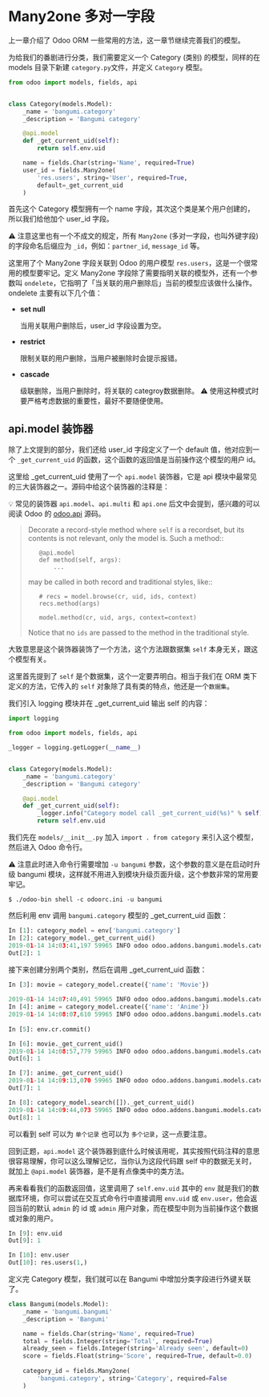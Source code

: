 # Many2one 多对一字段

上一章介绍了 Odoo ORM 一些常用的方法，这一章节继续完善我们的模型。  

为给我们的番剧进行分类，我们需要定义一个 Category (类别) 的模型，同样的在 models 目录下新建 `category.py`文件，并定义 `Category` 模型。  

```python
from odoo import models, fields, api


class Category(models.Model):
    _name = 'bangumi.category'
    _description = 'Bangumi category'

    @api.model
    def _get_current_uid(self):
        return self.env.uid

    name = fields.Char(string='Name', required=True)
    user_id = fields.Many2one(
        'res.users', string='User', required=True,
        default=_get_current_uid
    )
```

首先这个 Category 模型拥有一个 name 字段，其次这个类是某个用户创建的，所以我们给他加个 user_id 字段。  

⚠️ 注意这里也有一个不成文的规定，所有 `Many2one` (多对一字段，也叫外键字段) 的字段命名后缀应为 `_id`，例如：`partner_id`, `message_id` 等。  

这里用了个 Many2one 字段关联到 Odoo 的用户模型 `res.users`，这是一个很常用的模型要牢记。定义 Many2one 字段除了需要指明关联的模型外，还有一个参数叫 `ondelete`，它指明了「当关联的用户删除后」当前的模型应该做什么操作。ondelete 主要有以下几个值：

* **set null**  

    当用关联用户删除后，user_id 字段设置为空。
    
* **restrict**  

    限制关联的用户删除，当用户被删除时会提示报错。

* **cascade**  
    
    级联删除，当用户删除时，将关联的 categroy数据删除。
    ⚠️ 使用这种模式时要严格考虑数据的重要性，最好不要随便使用。

## api.model 装饰器
    
除了上文提到的部分，我们还给 user_id 字段定义了一个 default 值，他对应到一个 `_get_current_uid` 的函数，这个函数的返回值是当前操作这个模型的用户 id。  

这里给 _get_current_uid 使用了一个 `api.model` 装饰器，它是 api 模块中最常见的三大装饰器之一。源码中给这个装饰器的注释是：

💡 常见的装饰器 `api.model`、`api.multi` 和 `api.one` 后文中会提到，感兴趣的可以阅读 Odoo 的 [odoo.api](https://github.com/odoo/odoo/blob/12.0/odoo/api.py) 源码。

> Decorate a record-style method where ``self`` is a recordset, but its
>    contents is not relevant, only the model is. Such a method::
>
>        @api.model
>        def method(self, args):
>            ...
>
>    may be called in both record and traditional styles, like::
>
>        # recs = model.browse(cr, uid, ids, context)
>        recs.method(args)
>
>        model.method(cr, uid, args, context=context)
>
>    Notice that no ``ids`` are passed to the method in the traditional style.

大致意思是这个装饰器装饰了一个方法，这个方法跟数据集 `self` 本身无关，跟这个模型有关。  
  
这里首先提到了 `self` 是个数据集，这个一定要弄明白。相当于我们在 ORM 类下定义的方法，它传入的 `self` 对象除了具有类的特点，他还是一个`数据集`。  

我们引入 logging 模块并在 _get_current_uid 输出 self 的内容：

```python
import logging

from odoo import models, fields, api

_logger = logging.getLogger(__name__)


class Category(models.Model):
    _name = 'bangumi.category'
    _description = 'Bangumi category'

    @api.model
    def _get_current_uid(self):
        _logger.info("Category model call _get_current_uid(%s)" % self)
        return self.env.uid
```

我们先在 `models/__init__.py` 加入 `import . from category` 来引入这个模型，然后进入 Odoo 命令行。  

⚠️ 注意此时进入命令行需要增加 `-u bangumi` 参数，这个参数的意义是在启动时升级 bangumi 模块，这样就不用进入到模块升级页面升级，这个参数非常的常用要牢记。  

```shell
$ ./odoo-bin shell -c odoorc.ini -u bangumi
```  

然后利用 env 调用 `bangumi.category` 模型的 _get_current_uid 函数：  

```python
In [1]: category_model = env['bangumi.category']
In [2]: category_model._get_current_uid()
2019-01-14 14:03:41,197 59965 INFO odoo odoo.addons.bangumi.models.category: Category model call _get_current_uid(bangumi.category()) 
Out[2]: 1
```

接下来创建分别两个类别，然后在调用 _get_current_uid 函数：  

```python
In [3]: movie = category_model.create({'name': 'Movie'})
                     
2019-01-14 14:07:40,491 59965 INFO odoo odoo.addons.bangumi.models.category: Category model call _get_current_uid(bangumi.category())
In [4]: anime = category_model.create({'name': 'Anime'})                         
2019-01-14 14:08:07,610 59965 INFO odoo odoo.addons.bangumi.models.category: Category model call _get_current_uid(bangumi.category())
 
In [5]: env.cr.commit()

In [6]: movie._get_current_uid()
2019-01-14 14:08:57,779 59965 INFO odoo odoo.addons.bangumi.models.category: Category model call _get_current_uid(bangumi.category(1,)) 
Out[6]: 1

In [7]: anime._get_current_uid()                                                 
2019-01-14 14:09:13,070 59965 INFO odoo odoo.addons.bangumi.models.category: Category model call _get_current_uid(bangumi.category(2,)) 
Out[7]: 1

In [8]: category_model.search([])._get_current_uid()
2019-01-14 14:09:44,073 59965 INFO odoo odoo.addons.bangumi.models.category: Category model call _get_current_uid(bangumi.category(1, 2,)) 
Out[8]: 1
```

可以看到 self 可以为 `单个记录` 也可以为 `多个记录`，这一点要注意。  

回到正题，`api.model` 这个装饰器到底什么时候该用呢，其实按照代码注释的意思很容易理解，你可以这么理解记忆，当你认为这段代码跟 self 中的数据无关时，就加上 `@api.model` 装饰器，是不是有点像类中的类方法。  

再来看看我们的函数返回值，这里调用了 `self.env.uid` 其中的 `env` 就是我们的数据库环境，你可以尝试在交互式命令行中直接调用 `env.uid` 或 `env.user`，他会返回当前的默认 `admin` 的 id 或 `admin` 用户对象，而在模型中则为当前操作这个数据或对象的用户。

```python
In [9]: env.uid                                                                  
Out[9]: 1

In [10]: env.user                                                               
Out[10]: res.users(1,)
```

定义完 Category 模型，我们就可以在 Bangumi 中增加分类字段进行外键关联了。  

```python
class Bangumi(models.Model):
    _name = 'bangumi.bangumi'
    _description = 'Bangumi'

    name = fields.Char(string='Name', required=True)
    total = fields.Integer(string='Total', required=True)
    already_seen = fields.Integer(string='Already seen', default=0)
    score = fields.Float(string='Score', required=True, default=0.0)
    
    category_id = fields.Many2one(
        'bangumi.category', string='Category', required=False
    )
```


